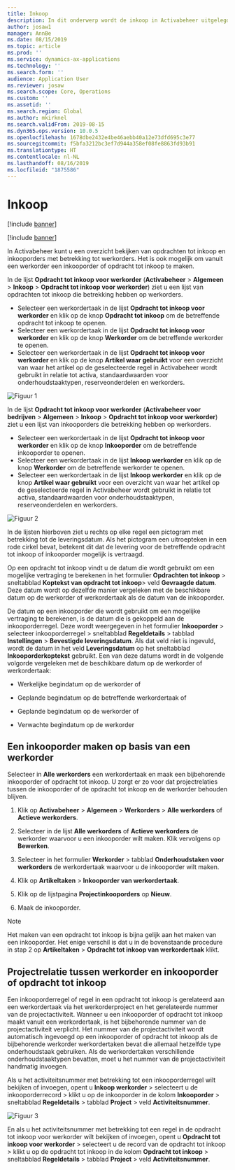 ```yaml
---
title: Inkoop
description: In dit onderwerp wordt de inkoop in Activabeheer uitgelegd.
author: josaw1
manager: AnnBe
ms.date: 08/15/2019
ms.topic: article
ms.prod: ''
ms.service: dynamics-ax-applications
ms.technology: ''
ms.search.form: ''
audience: Application User
ms.reviewer: josaw
ms.search.scope: Core, Operations
ms.custom: ''
ms.assetid: ''
ms.search.region: Global
ms.author: mkirknel
ms.search.validFrom: 2019-08-15
ms.dyn365.ops.version: 10.0.5
ms.openlocfilehash: 1678dbe2432e4be46aebb40a12e73dfd695c3e77
ms.sourcegitcommit: f5bfa3212bc3ef7d944a358ef08fe8863fd93b91
ms.translationtype: HT
ms.contentlocale: nl-NL
ms.lasthandoff: 08/16/2019
ms.locfileid: "1875586"
---
```

# <a name="procurement"></a>Inkoop


[!include [banner](../../includes/banner.md)]

[!include [banner](../../includes/preview-banner.md)]

In Activabeheer kunt u een overzicht bekijken van opdrachten tot inkoop en inkooporders met betrekking tot werkorders. Het is ook mogelijk om vanuit een werkorder een inkooporder of opdracht tot inkoop te maken.

In de lijst **Opdracht tot inkoop voor werkorder** (**Activabeheer** > **Algemeen** > **Inkoop** > **Opdracht tot inkoop voor werkorder**) ziet u een lijst van opdrachten tot inkoop die betrekking hebben op werkorders.

- Selecteer een werkordertaak in de lijst **Opdracht tot inkoop voor werkorder** en klik op de knop **Opdracht tot inkoop** om de betreffende opdracht tot inkoop te openen.  
- Selecteer een werkordertaak in de lijst **Opdracht tot inkoop voor werkorder** en klik op de knop **Werkorder** om de betreffende werkorder te openen.  
- Selecteer een werkordertaak in de lijst **Opdracht tot inkoop voor werkorder** en klik op de knop **Artikel waar gebruikt** voor een overzicht van waar het artikel op de geselecteerde regel in Activabeheer wordt gebruikt in relatie tot activa, standaardwaarden voor onderhoudstaaktypen, reserveonderdelen en werkorders. 

![Figuur 1](media/08-work-orders.png)


In de lijst **Opdracht tot inkoop voor werkorder** (**Activabeheer voor bedrijven** > **Algemeen** > **Inkoop** > **Opdracht tot inkoop voor werkorder**) ziet u een lijst van inkooporders die betrekking hebben op werkorders.

- Selecteer een werkordertaak in de lijst **Opdracht tot inkoop voor werkorder** en klik op de knop **Inkooporder** om de betreffende inkooporder te openen.  
- Selecteer een werkordertaak in de lijst **Inkoop werkorder** en klik op de knop **Werkorder** om de betreffende werkorder te openen.  
- Selecteer een werkordertaak in de lijst **Inkoop werkorder** en klik op de knop **Artikel waar gebruikt** voor een overzicht van waar het artikel op de geselecteerde regel in Activabeheer wordt gebruikt in relatie tot activa, standaardwaarden voor onderhoudstaaktypen, reserveonderdelen en werkorders. 

![Figuur 2](media/09-work-orders.png)


In de lijsten hierboven ziet u rechts op elke regel een pictogram met betrekking tot de leveringsdatum. Als het pictogram een uitroepteken in een rode cirkel bevat, betekent dit dat de levering voor de betreffende opdracht tot inkoop of inkooporder mogelijk is vertraagd.

Op een opdracht tot inkoop vindt u de datum die wordt gebruikt om een mogelijke vertraging te berekenen in het formulier **Opdrachten tot inkoop** > sneltabblad **Koptekst van opdracht tot inkoop**> veld **Gevraagde datum**. Deze datum wordt op dezelfde manier vergeleken met de beschikbare datum op de werkorder of werkordertaak als de datum van de inkooporder.

De datum op een inkooporder die wordt gebruikt om een mogelijke vertraging te berekenen, is de datum die is gekoppeld aan de inkooporderregel. Deze wordt weergegeven in het formulier **Inkooporder** > selecteer inkooporderregel > sneltabblad **Regeldetails** > tabblad **Instellingen** > **Bevestigde leveringsdatum**. Als dat veld niet is ingevuld, wordt de datum in het veld **Leveringsdatum** op het sneltabblad **Inkooporderkoptekst** gebruikt. Een van deze datums wordt in de volgende volgorde vergeleken met de beschikbare datum op de werkorder of werkordertaak:

- Werkelijke begindatum op de werkorder of  

- Geplande begindatum op de betreffende werkordertaak of  

- Geplande begindatum op de werkorder of  

- Verwachte begindatum op de werkorder  


## <a name="create-purchase-order-from-a-work-order"></a>Een inkooporder maken op basis van een werkorder

Selecteer in **Alle werkorders** een werkordertaak en maak een bijbehorende inkooporder of opdracht tot inkoop. U zorgt er zo voor dat projectrelaties tussen de inkooporder of de opdracht tot inkoop en de werkorder behouden blijven.

1. Klik op **Activabeheer** > **Algemeen** > **Werkorders** > **Alle werkorders** of **Actieve werkorders**.

2. Selecteer in de lijst **Alle werkorders** of **Actieve werkorders** de werkorder waarvoor u een inkooporder wilt maken. Klik vervolgens op **Bewerken**.

3. Selecteer in het formulier **Werkorder** > tabblad **Onderhoudstaken voor werkorders** de werkordertaak waarvoor u de inkooporder wilt maken.

4. Klik op **Artikeltaken** > **Inkooporder van werkordertaak**.

5. Klik op de lijstpagina **Projectinkooporders** op **Nieuw**.

6. Maak de inkooporder.

>[!NOTE]
>Het maken van een opdracht tot inkoop is bijna gelijk aan het maken van een inkooporder. Het enige verschil is dat u in de bovenstaande procedure in stap 2 op **Artikeltaken** > **Opdracht tot inkoop van werkordertaak** klikt.

## <a name="project-relation-between-work-order-and-purchase-order-or-purchase-requisition"></a>Projectrelatie tussen werkorder en inkooporder of opdracht tot inkoop

Een inkooporderregel of regel in een opdracht tot inkoop is gerelateerd aan een werkordertaak via het werkorderproject en het gerelateerde nummer van de projectactiviteit. Wanneer u een inkooporder of opdracht tot inkoop maakt vanuit een werkordertaak, is het bijbehorende nummer van de projectactiviteit verplicht. Het nummer van de projectactiviteit wordt automatisch ingevoegd op een inkooporder of opdracht tot inkoop als de bijbehorende werkorder werkordertaken bevat die allemaal hetzelfde type onderhoudstaak gebruiken. Als de werkordertaken verschillende onderhoudstaaktypen bevatten, moet u het nummer van de projectactiviteit handmatig invoegen.

Als u het activiteitsnummer met betrekking tot een inkooporderregel wilt bekijken of invoegen, opent u **Inkoop werkorder** > selecteert u de inkooporderrecord > klikt u op de inkooporder in de kolom **Inkooporder** > sneltabblad **Regeldetails** > tabblad **Project** > veld **Activiteitsnummer**.


![Figuur 3](media/10-work-orders.png)


En als u het activiteitsnummer met betrekking tot een regel in de opdracht tot inkoop voor werkorder wilt bekijken of invoegen, opent u **Opdracht tot inkoop voor werkorder** > selecteert u de record van de opdracht tot inkoop > klikt u op de opdracht tot inkoop in de kolom **Opdracht tot inkoop** > sneltabblad **Regeldetails** > tabblad **Project** > veld **Activiteitsnummer**.

